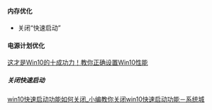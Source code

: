 #### 内存优化

- 关闭“快速启动”

#### 电源计划优化

[这才是Win10的十成功力！教你正确设置Win10性能](https://baijiahao.baidu.com/s?id=1680144894575879035&wfr=spider&for=pc)

##### 关闭快速启动

[win10快速启动功能如何关闭_小编教你关闭win10快速启动功能－系统城](http://www.xitongcheng.com/jiaocheng/win10_article_63695.html)




